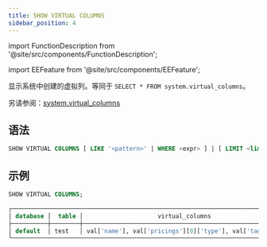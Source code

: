 ```yaml
---
title: SHOW VIRTUAL COLUMNS
sidebar_position: 4
---
```

import FunctionDescription from '@site/src/components/FunctionDescription';

<FunctionDescription description="引入或更新版本：v1.2.271"/>

import EEFeature from '@site/src/components/EEFeature';

<EEFeature featureName='虚拟列'/>

显示系统中创建的虚拟列。等同于 `SELECT * FROM system.virtual_columns`。

另请参阅：[system.virtual_columns](../../../00-sql-reference/20-system-tables/system-virtual-columns.md)

## 语法

```sql
SHOW VIRTUAL COLUMNS [ LIKE '<pattern>' | WHERE <expr> ] | [ LIMIT <limit> ]
```

## 示例

```sql
SHOW VIRTUAL COLUMNS;

┌─────────────────────────────────────────────────────────────────────────────┐
│ database │  table │                     virtual_columns                     │
├──────────┼────────┼─────────────────────────────────────────────────────────┤
│ default  │ test   │ val['name'], val['pricings'][0]['type'], val['tags'][0] │
└─────────────────────────────────────────────────────────────────────────────┘
```